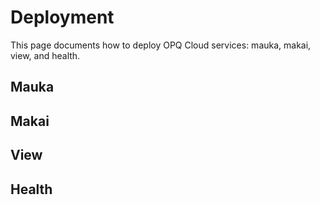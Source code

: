 # Deployment 

This page documents how to deploy OPQ Cloud services: mauka, makai, view, and health.

## Mauka

## Makai

## View

## Health